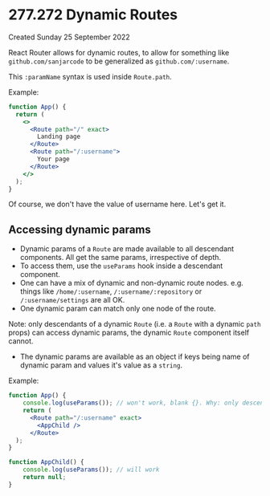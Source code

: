 # 277.272 Dynamic Routes
Created Sunday 25 September 2022

React Router allows for dynamic routes, to allow for something like `github.com/sanjarcode` to be generalized as `github.com/:username`.

This `:paramName` syntax is used inside `Route.path`.

Example:
```jsx
function App() {
  return (
    <>
      <Route path="/" exact>
        Landing page
      </Route>
	  <Route path="/:username">
        Your page
      </Route>
    </>
  );
}
```
Of course, we don't have the value of username here.
Let's get it.

## Accessing dynamic params
- Dynamic params of a `Route` are made available to all descendant components. All get the same params, irrespective of depth.
- To access them, use the `useParams` hook inside a descendant component.
- One can have a mix of dynamic and non-dynamic route nodes. e.g. things like `/home/:username`, `/:username/:repository` or `/:username/settings` are all OK.
- One dynamic param can match only one node of the route.

Note: only descendants of a dynamic `Route` (i.e. a `Route` with a dynamic `path` props) can access dynamic params, the dynamic `Route` component itself cannot.

- The dynamic params are available as an object if keys being name of dynamic param and values it's value as a `string`.

Example:
```jsx
function App() {
	console.log(useParams()); // won't work, blank {}. Why: only descendants can access dynamic params
	return (
      <Route path="/:username" exact>
        <AppChild />
      </Route>
  );
}

function AppChild() {
	console.log(useParams()); // will work
	return null;
}
```